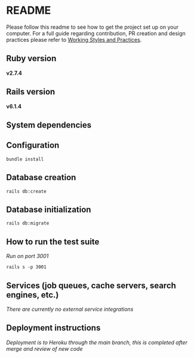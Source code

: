 # README

Please follow this readme to see how to get the project set up on your computer. For a full guide regarding contribution, PR creation and design practices please refer to [Working Styles and Practices](https://github.com/LofftApp/.github/wiki/Lofft-Working-styles).

## Ruby version

**v2.7.4**

## Rails version

**v6.1.4**

## System dependencies


## Configuration

```
bundle install
```

## Database creation

```
rails db:create
```

## Database initialization

```
rails db:migrate
```

## How to run the test suite

_Run on port 3001_

```
rails s -p 3001
```

## Services (job queues, cache servers, search engines, etc.)

_There are currently no external service integrations_

## Deployment instructions

_Deployment is to Heroku through the main branch, this is completed after merge and review of new code_

